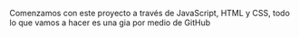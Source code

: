 Comenzamos con este proyecto a través de JavaScript, HTML y CSS, todo lo que vamos a hacer es una gia por medio de GitHub

